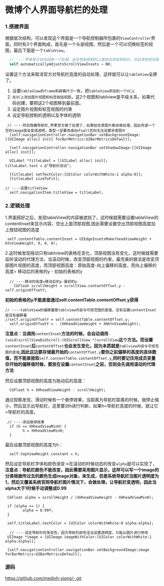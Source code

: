 # 微博个人界面导航栏的处理

### 1.搭建界面

根据层次结构，可以发现这个界面是一个导航控制器所包裹的`ViewController`界面，同时有3个界面构成，首先是一个头部视图，然后是一个可以切换标签的视图，最后下面是一个`tableView`。

```swift
  // ----苹果官方自动回做一个处理，会在导航控制的上面自动添加导航栏，并且其他空间高度自动产生变化，这个变化是在ViewDidAppear这个方法里面添加的，因此要做一个处理；
  self.automaticallyAdjustsScrollViewInsets = NO;
```

设置这个方法来取消官方对导航栏高度的自动处理，这样就可以让`tableView`全屏了。
1. 设置`tableView的frame和屏幕尺寸一致`，把`tableView添加到一个VC上`
2. `在VC上添加图片视图和标签按钮视图`，这2个视图和tablview是平级关系，如果代码创建，要把这2个视图移到最前面。
3. 设定图片视图和标签视图的约束
4. 设定导航控制的透明以及字体的透明

```obj-c
 // ----然后隐藏导航栏,苹果官方做了处理了，如果给任意图片都会做处理，因此传递一个空的image就会变成透明，类型一定要改成defualt否则无法设置背景图片
  [self.navigationController.navigationBar setBackgroundImage:[[UIImage alloc] init] forBarMetrics:UIBarMetricsDefault];

  [self.navigationController.navigationBar setShadowImage:[[UIImage alloc] init]];

  UILabel *titleLabel = [[UILabel alloc] init];
titleLabel.text = @"导航栏测试";

  [titleLabel setTextColor:[UIColor colorWithWhite:1 alpha:0]];
  [titleLabel sizeToFit];

// ----设置titleView
  self.navigationItem.titleView = titleLabel;
```

### 2.逻辑处理

1.界面搭好之后，发现tableView的内容被遮挡了，这时候就需要设置tableView的contentInset来显示内容，空出上面顶部视图,因此需要设置空出顶部视图高度加上按钮视图的高度

```obj-c
 self.contentTable.contentInset = UIEdgeInsetsMake(headViewHeight + btnViewHeight, 0, 0, 0);
```

2.这时候发现拖动只有tablview的表格在变化，顶部视图没有变化，这时候就需要监听滚动的代理方法，当滚动时候，改变顶部视图的约束，最完美的做法是改变顶部图片视图的高度，而顶部视图高度：原始高度-向上偏移的高度，而向上偏移的高度= 移动后的表格的y - 初始的表格的y

```obj-c
  // ----移动的高度=移动后的y-最初的y
    CGFloat scrollHeight = scrollView.contentOffset.y - self.originOffsetY;
```

**初始的表格的y不能直接通过self.contentTable.contentOffset.y获得**

```obj-c
// ----tableView的偏移量是tablview内容与可视范围的差值，没有设置contentInset就没有偏移量
//self.originOffsetY = self.contentTable.contentOffset.y;
  self.originOffsetY = - (XHheadViewHeight + XHbtnViewHeight);
```

**注意点：当调用**`contentInset`**方法的时候，会自动调用**`-(void)scrollViewDidScroll:(UIScrollView *)scrollView`**这个方法。而设置**`contentInset`**后**`contentOffset`**也会发生变化，因为本质就是**`tablview内容与可视范围的差值`**,因此这边要存储最开始的**`contentOffset.y`**要你之前偏移的高度的具体数值，而不能直接取**`self.contentTable.contentOffset.y`**,同时要记住用成员变量存开始的偏移值时候，要放在设置**`contentInset`**之前，否则会先调用滚动的代理方法**

然后设置顶部视图的高度为拖动后的高度：

```obj-c
  CGFloat h = XHheadViewHeight - scrollHeight;
```

通过观察发现，滑动时候有一个悬停效果，当距离为导航栏距离的时候，就停止缩小，然后显示出导航栏，这里要对h进行判断，如果h&lt;导航栏高度的时候，就让它=导航栏的高度。

```obj-c
 // ----添加悬停效果
  if (h <= XHheadViewMinH) {
        h = XHheadViewMinH;
  }
```

最后设置顶部视图的高度为h：

```obj-c
  self.topViewHeight.constant = h;
```

然后设定导航栏字体和颜色渐变-&gt;在滚动的时候动态的改变`alpha`就可以实现了，**注意点：导航栏颜色不能改变，因此需要采用图片显示，这样可以写一个image的分类根据传过去的颜色生成image对象，来生成，但是系统导航栏当图片透明度为1，然后又覆盖系统官网导航栏图片情况下，会做处理，让导航栏变透明，因此当alpha大于1时候手动调整成0.99**

```obj-c
 CGFloat alpha = scrollHeight / (XHheadViewHeight - XHheadViewMinH);

 if (alpha >= 1) {
        alpha = 0.99f;
 }

 self.titleLabel.textColor = [UIColor colorWithWhite:0 alpha:alpha];

  // ----设定导航栏的渐变色，因为导航栏颜色没法设置透明度，只能从图片进行修改
 UIImage *image = [UIImage imageWithColor:[UIColor colorWithWhite:1 alpha:alpha]];

 [self.navigationController.navigationBar setBackgroundImage:image forBarMetrics:UIBarMetricsDefault];
```

### 源码

[https:\/\/github.com\/medivh-xiong\/-.git](https://github.com/medivh-xiong/-.git)

